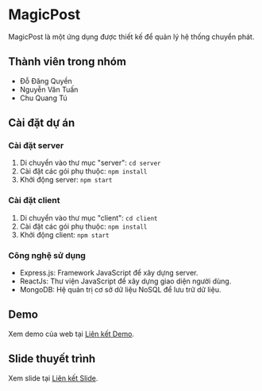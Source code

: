 # MagicPost

MagicPost là một ứng dụng được thiết kế để quản lý hệ thống chuyển phát.

## Thành viên trong nhóm

- Đỗ Đăng Quyền
- Nguyễn Văn Tuấn
- Chu Quang Tú

## Cài đặt dự án

### Cài đặt server

1. Di chuyển vào thư mục "server": `cd server`
2. Cài đặt các gói phụ thuộc: `npm install`
3. Khởi động server: `npm start`

### Cài đặt client

1. Di chuyển vào thư mục "client": `cd client`
2. Cài đặt các gói phụ thuộc: `npm install`
3. Khởi động client: `npm start`

### Công nghệ sử dụng

- Express.js: Framework JavaScript để xây dựng server.
- ReactJs: Thư viện JavaScript để xây dựng giao diện người dùng.
- MongoDB: Hệ quản trị cơ sở dữ liệu NoSQL để lưu trữ dữ liệu.

## Demo

Xem demo của web tại [Liên kết Demo](https://example.com).

## Slide thuyết trình

Xem slide tại [Liên kết Slide](https://example.com).
